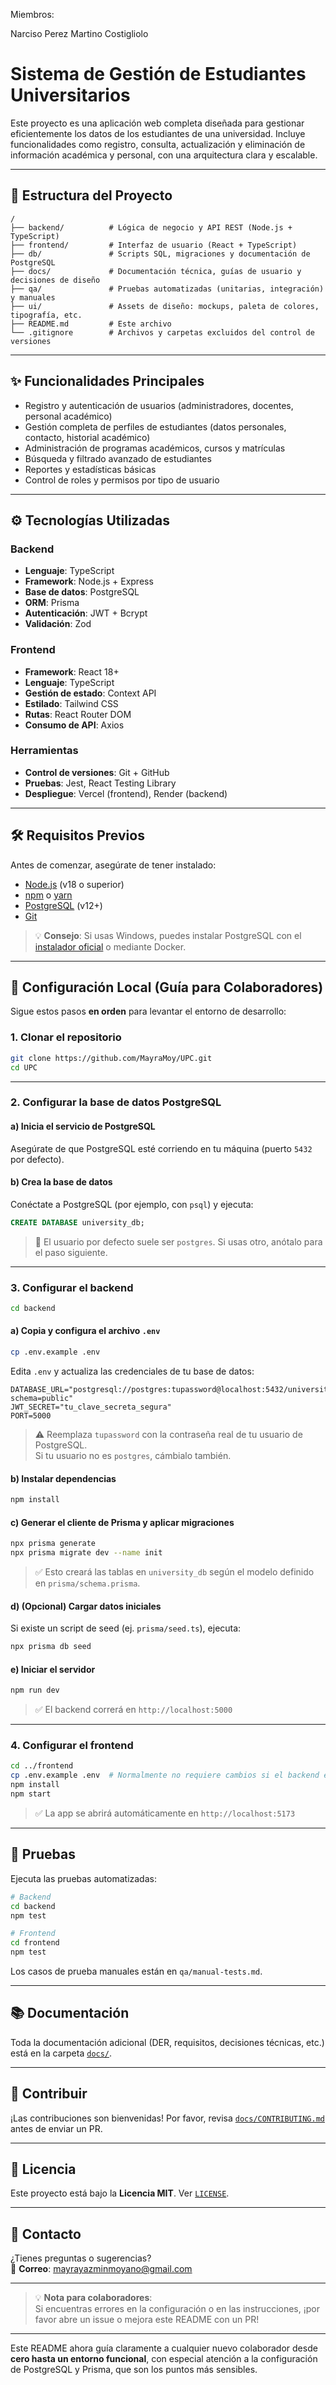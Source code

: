 Miembros:




Narciso Perez
Martino Costigliolo

# Sistema de Gestión de Estudiantes Universitarios

Este proyecto es una aplicación web completa diseñada para gestionar eficientemente los datos de los estudiantes de una universidad. Incluye funcionalidades como registro, consulta, actualización y eliminación de información académica y personal, con una arquitectura clara y escalable.

---

## 📁 Estructura del Proyecto

```
/
├── backend/          # Lógica de negocio y API REST (Node.js + TypeScript)
├── frontend/         # Interfaz de usuario (React + TypeScript)
├── db/               # Scripts SQL, migraciones y documentación de PostgreSQL
├── docs/             # Documentación técnica, guías de usuario y decisiones de diseño
├── qa/               # Pruebas automatizadas (unitarias, integración) y manuales
├── ui/               # Assets de diseño: mockups, paleta de colores, tipografía, etc.
├── README.md         # Este archivo
└── .gitignore        # Archivos y carpetas excluidos del control de versiones
```

---

## ✨ Funcionalidades Principales

- Registro y autenticación de usuarios (administradores, docentes, personal académico)
- Gestión completa de perfiles de estudiantes (datos personales, contacto, historial académico)
- Administración de programas académicos, cursos y matrículas
- Búsqueda y filtrado avanzado de estudiantes
- Reportes y estadísticas básicas
- Control de roles y permisos por tipo de usuario

---

## ⚙️ Tecnologías Utilizadas

### Backend
- **Lenguaje**: TypeScript  
- **Framework**: Node.js + Express  
- **Base de datos**: PostgreSQL  
- **ORM**: Prisma  
- **Autenticación**: JWT + Bcrypt  
- **Validación**: Zod  

### Frontend
- **Framework**: React 18+  
- **Lenguaje**: TypeScript  
- **Gestión de estado**: Context API  
- **Estilado**: Tailwind CSS  
- **Rutas**: React Router DOM  
- **Consumo de API**: Axios  

### Herramientas
- **Control de versiones**: Git + GitHub  
- **Pruebas**: Jest, React Testing Library  
- **Despliegue**: Vercel (frontend), Render (backend)

---

## 🛠 Requisitos Previos

Antes de comenzar, asegúrate de tener instalado:

- [Node.js](https://nodejs.org/) (v18 o superior)
- [npm](https://www.npmjs.com/) o [yarn](https://yarnpkg.com/)
- [PostgreSQL](https://www.postgresql.org/) (v12+)
- [Git](https://git-scm.com/)

> 💡 **Consejo**: Si usas Windows, puedes instalar PostgreSQL con el [instalador oficial](https://www.postgresql.org/download/windows/) o mediante Docker.

---

## 🚀 Configuración Local (Guía para Colaboradores)

Sigue estos pasos **en orden** para levantar el entorno de desarrollo:

### 1. Clonar el repositorio

```bash
git clone https://github.com/MayraMoy/UPC.git
cd UPC
```

---

### 2. Configurar la base de datos PostgreSQL

#### a) **Inicia el servicio de PostgreSQL**  
Asegúrate de que PostgreSQL esté corriendo en tu máquina (puerto `5432` por defecto).

#### b) **Crea la base de datos**

Conéctate a PostgreSQL (por ejemplo, con `psql`) y ejecuta:

```sql
CREATE DATABASE university_db;
```

> 🔐 El usuario por defecto suele ser `postgres`. Si usas otro, anótalo para el paso siguiente.

---

### 3. Configurar el backend

```bash
cd backend
```

#### a) **Copia y configura el archivo `.env`**

```bash
cp .env.example .env
```

Edita `.env` y actualiza las credenciales de tu base de datos:

```env
DATABASE_URL="postgresql://postgres:tupassword@localhost:5432/university_db?schema=public"
JWT_SECRET="tu_clave_secreta_segura"
PORT=5000
```

> ⚠️ Reemplaza `tupassword` con la contraseña real de tu usuario de PostgreSQL.  
> Si tu usuario no es `postgres`, cámbialo también.

#### b) **Instalar dependencias**

```bash
npm install
```

#### c) **Generar el cliente de Prisma y aplicar migraciones**

```bash
npx prisma generate
npx prisma migrate dev --name init
```

> ✅ Esto creará las tablas en `university_db` según el modelo definido en `prisma/schema.prisma`.

#### d) **(Opcional) Cargar datos iniciales**

Si existe un script de seed (ej. `prisma/seed.ts`), ejecuta:

```bash
npx prisma db seed
```

#### e) **Iniciar el servidor**

```bash
npm run dev
```

> ✅ El backend correrá en `http://localhost:5000`

---

### 4. Configurar el frontend

```bash
cd ../frontend
cp .env.example .env  # Normalmente no requiere cambios si el backend está en localhost:5000
npm install
npm start
```

> ✅ La app se abrirá automáticamente en `http://localhost:5173`

---

## 🧪 Pruebas

Ejecuta las pruebas automatizadas:

```bash
# Backend
cd backend
npm test

# Frontend
cd frontend
npm test
```

Los casos de prueba manuales están en `qa/manual-tests.md`.

---

## 📚 Documentación

Toda la documentación adicional (DER, requisitos, decisiones técnicas, etc.) está en la carpeta [`docs/`](docs/).

---

## 🤝 Contribuir

¡Las contribuciones son bienvenidas! Por favor, revisa [`docs/CONTRIBUTING.md`](docs/CONTRIBUTING.md) antes de enviar un PR.

---

## 📄 Licencia

Este proyecto está bajo la **Licencia MIT**. Ver [`LICENSE`](LICENSE).

---

## 📩 Contacto

¿Tienes preguntas o sugerencias?  
📧 **Correo**: mayrayazminmoyano@gmail.com

---

> 💡 **Nota para colaboradores**:  
> Si encuentras errores en la configuración o en las instrucciones, ¡por favor abre un issue o mejora este README con un PR!

---

Este README ahora guía claramente a cualquier nuevo colaborador desde **cero hasta un entorno funcional**, con especial atención a la configuración de PostgreSQL y Prisma, que son los puntos más sensibles.
